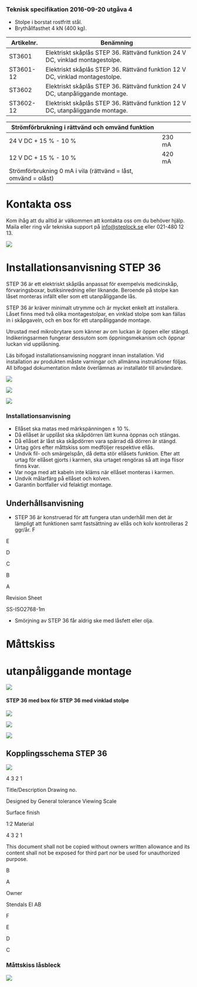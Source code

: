 ### Teknisk specifikation 2016-09-20 utgåva 4

- Stolpe i borstat rostfritt stål.
- Brythållfasthet 4 kN (400 kg).

| Artikelnr. | Benämning                                                                      |
|------------|--------------------------------------------------------------------------------|
| ST3601     | Elektriskt skåplås STEP 36. Rättvänd funktion 24 V DC, vinklad montagestolpe.  |
| ST3601-12  | Elektriskt skåplås STEP 36. Rättvänd funktion 12 V DC, vinklad montagestolpe.  |
| ST3602     | Elektriskt skåplås STEP 36. Rättvänd funktion 24 V DC, utanpåliggande montage. |
| ST3602-12  | Elektriskt skåplås STEP 36. Rättvänd funktion 12 V DC, utanpåliggande montage. |

| Strömförbrukning i rättvänd och omvänd funktion                |        |  |
|----------------------------------------------------------------|--------|--|
| 24 V DC + 15 % - 10 %                                          | 230 mA |  |
| 12 V DC + 15 % - 10 %                                          | 420 mA |  |
| Strömförbrukning 0 mA i vila (rättvänd = låst, omvänd = olåst) |        |  |

# Kontakta oss

Kom ihåg att du alltid är välkommen att kontakta oss om du behöver hjälp. Maila eller ring vår tekniska support på info@steplock.se eller 021-480 12 13.

![](_page_0_Picture_8.jpeg)

# Installationsanvisning STEP 36

STEP 36 är ett elektriskt skåplås anpassat för exempelvis medicinskåp, förvaringsboxar, butiksinredning eller liknande. Beroende på stolpe kan låset monteras infällt eller som ett utanpåliggande lås.

STEP 36 är kräver minimalt utrymme och är mycket enkelt att installera. Låset finns med två olika montagestolpar, en vinklad stolpe som kan fällas in i skåpgaveln, och en box för ett utanpåliggande montage.

Utrustad med mikrobrytare som känner av om luckan är öppen eller stängd. Indikeringsarmen fungerar dessutom som öppningsmekanism och öppnar luckan vid upplåsning.

Läs bifogad installationsanvisning noggrant innan installation. Vid installation av produkten måste varningar och allmänna instruktioner följas. All bifogad dokumentation måste överlämnas av installatör till användare.

![](_page_0_Picture_14.jpeg)

![](_page_0_Picture_15.jpeg)

![](_page_0_Picture_16.jpeg)

### Installationsanvisning

- Ellåset ska matas med märkspänningen ± 10 %.
- Då ellåset är upplåst ska skåpdörren lätt kunna öppnas och stängas.
- Då ellåset är låst ska skåpdörren vara spärrad då dörren är stängd.
- Urtag görs efter måttskiss som medföljer respektive ellås.
- Undvik fil- och smärgelspån, då detta stör ellåsets funktion. Efter att urtag för ellåset gjorts i karmen, ska urtaget rengöras så att inga flisor finns kvar.
- Var noga med att kabeln inte kläms när ellåset monteras i karmen.
- Undvik målarfärg på ellåset och kolven.
- Garantin bortfaller vid felaktigt montage.

## Underhållsanvisning

- STEP 36 är konstruerad för att fungera utan underhåll men det är lämpligt att funktionen samt fastsättning av ellås och kolv kontrolleras 2 ggr/år.
F

E

D

C

B

A

Revision Sheet

SS-ISO2768-1m

- Smörjning av STEP 36 får aldrig ske med låsfett eller olja.
# Måttskiss

# utanpåliggande montage

![](_page_1_Figure_14.jpeg)

#### STEP 36 med box för STEP 36 med vinklad stolpe

![](_page_1_Figure_16.jpeg)

![](_page_1_Figure_17.jpeg)

![](_page_1_Figure_18.jpeg)

## Kopplingsschema STEP 36

![](_page_1_Figure_20.jpeg)

4 3 2 1

Title/Description Drawing no.

Designed by General tolerance Viewing Scale

Surface finish

1:2 Material

4 3 2 1

This document shall not be copied without owners written allowance and its content shall not be exposed for third part nor be used for unauthorized purpose.

B

A

Owner

Stendals El AB

F

E

D

C

### Måttskiss låsbleck

![](_page_1_Figure_22.jpeg)